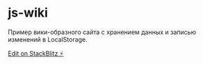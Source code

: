 # js-wiki
Пример вики-образного сайта с хранением данных и записью изменений в LocalStorage. 

[Edit on StackBlitz ⚡️](http://xetc.ru/)